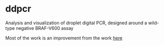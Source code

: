 # ddpcr

Analysis and visualization of droplet digital PCR, designed around a wild-type negative BRAF-V600 assay

Most of the work is an improvement from the work [here](https://github.com/jennybc/haynes)
